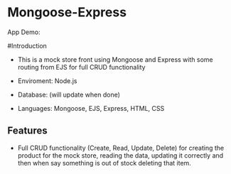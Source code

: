 # Mongoose-Express

App Demo:

#Introduction
* This is a mock store front using Mongoose and Express with some routing from EJS for full CRUD functionality

* Enviroment: Node.js
* Database: (will update when done)
* Languages: Mongoose, EJS, Express, HTML, CSS

## Features

* Full CRUD functionality (Create, Read, Update, Delete) for creating the product for the mock store, reading the data, updating it correctly and then when say something is out of stock deleting that item.
